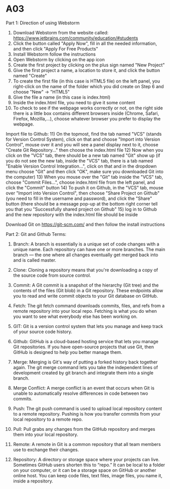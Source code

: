 # A03
Part 1: Direction of using Webstorm
1) Download Webstorm from the website called: https://www.jetbrains.com/community/education/#students 
2) Click the button called "Apply Now", fill in all the needed information, and then click "Apply For Free Products" 
3) Install Webstorm follow the instructions
4) Open Webstorm by clicking on the app icon
5) Create the first project by clicking on the plus sign named "New Project"
6) Give the first project a name, a location to store it, and click the button named "Create"
7) To create the first file (in this case is HTML5 file) on the left panel, you right-click on the name of the folder which you did create on Step 6 and choose "New" -> "HTML5"
8) Give the file a name (in this case is index.html)
9) Inside the index.html file, you need to give it some content
10) To check to see if the webpage works correctly or not, on the right side there is a little box contains different browsers inside (Chrome, Safari, Firefox, Mozilla,...), choose whatever browser you prefer to display the webpage.

Import file to Github:
11) On the topmost, find the tab named "VCS" (stands for Version Control System), click on that and choose "Import into Version Control", mouse over it and you will see a panel display next to it, choose "Create Git Repository..." then choose the index.html file
12) Now when you click on the "VCS" tab, there should be a new tab named "Git" show up (if you do not see the new tab, inside the "VCS" tab, there is a tab named "Enable Version Control Integration...", click on that and in the dropdown menu choose "Git" and then click "OK", make sure you downloaded Git into the computer)
13) When you mouse over the "Git" tab inside the "VCS" tab, choose "Commit Files...", choose index.html file from the left panel, and click the "Commit" button
14) To push it on Github, in the "VCS" tab, mouse over "Import into Version Control", then choose "Share Project on Github" (you need to fill in the username and password), and click the "Share" button (there should be a message pop-up at the bottom right corner tell you that you "Successfully shared project on Github"
15) log in to Github and the new repository with the index.html file should be inside

Download Git on https://git-scm.com/ and then follow the install instructions

Part 2: Git and Github Terms:

1)	Branch: A branch is essentially is a unique set of code changes with a unique name. Each repository can have one or more branches. The main branch — the one where all changes eventually get merged back into and is called master.

2)	Clone: Cloning a repository means that you're downloading a copy of the source code from source control. 

3)	Commit: A Git commit is a snapshot of the hierarchy (Git tree) and the contents of the files (Git blob) in a Git repository. These endpoints allow you to read and write commit objects to your Git database on GitHub.

4)	Fetch: The git fetch command downloads commits, files, and refs from a remote repository into your local repo. Fetching is what you do when you want to see what everybody else has been working on.

5)	GIT: Git is a version control system that lets you manage and keep track of your source code history.

6)	Github: GitHub is a cloud-based hosting service that lets you manage Git repositories. If you have open-source projects that use Git, then GitHub is designed to help you better manage them.

7)	Merge: Merging is Git's way of putting a forked history back together again. The git merge command lets you take the independent lines of development created by git branch and integrate them into a single branch.

8)	Merge Conflict: A merge conflict is an event that occurs when Git is unable to automatically resolve differences in code between two commits.

9)	Push: The git push command is used to upload local repository content to a remote repository. Pushing is how you transfer commits from your local repository to a remote repo.

10)	Pull: Pull grabs any changes from the GitHub repository and merges them into your local repository.

11)	Remote: A remote in Git is a common repository that all team members use to exchange their changes.

12)	Repository: A directory or storage space where your projects can live. Sometimes GitHub users shorten this to “repo.” It can be local to a folder on your computer, or it can be a storage space on GitHub or another online host. You can keep code files, text files, image files, you name it, inside a repository.
